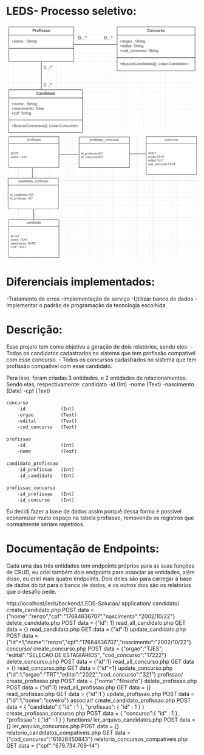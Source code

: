 # LEDS- Processo seletivo:
![Modelo de Classe:](ModeloDeClasse.png)
![Modelo de Dados](ModeloDeDados.png)

# Diferenciais implementados:
-Tratamento de erros
-Implementação de serviço
-Utilizar banco de dados
-Implementar o padrão de programação da tecnologia escolhida	

# Descrição:
Esse projeto tem como objetivo a geração de dois relatórios, sendo eles:
    - Todos os candidatos cadastrados no sistema que tem profissão compativel com esse concurso.
    - Todos os concursos cadastrados no sistema que tem profissão compativel com esse candidato.

Para isso, foram criadas 3 entidades, e 2 entidades de relacionamentos. Sendo elas, respectivamente:
    candidato
        -id             (Int)
        -nome           (Text)
        -nascimento     (Date)
        -cpf            (Text)

    concurso
        -id             (Int)
        -orgao          (Text)
        -edital         (Text)
        -cod_concurso   (Text)

    profissao
        -id             (Int)
        -nome           (Text)

    candidato_profissao
        -id_profissao   (Int)
        -id_candidato   (Int)

    profissao_concurso
        -id_profissao   (Int)
        -id_concurso    (Int)

Eu decidi fazer a base de dados assim porquê dessa forma é possível economizar muito espaço na tabela profissao, removendo
os registros que normalmente seriam repetidos.

# Documentação de Endpoints:
Cada uma das três entidades tem endpoints próprios para as suas funções de CRUD, eu criei também dois endpoints para associar as entidades, além disso, eu criei mais quatro endpoints.
Dois deles são para carregar a base de dados do txt para o banco de dados, e os outros dois são os relatórios que o desafio pede.

http://localhost/leds/backend/LEDS-Solucao/
    application/
        candidato/
            create_candidato.php
                POST data = {"nome":"renzo","cpf":"17684636707","nascimento":"2002/10/22"}
            delete_candidato.php
                POST data = {"id": 1}
            read_all_candidato.php
                GET  data = {}
            read_candidato.php
                GET  data = {"id":1}
            update_candidato.php
                POST data = {"id"=1,"nome":"renzo","cpf":"17684636707","nascimento":"2002/10/22"}
        concurso/
            create_concurso.php
                POST data = {"orgao":"TJES", "edital":"SELECAO DE ESTAGIARIOS", "cod_concurso":"17222"}
            delete_concurso.php
                POST data = {"id":1}
            read_all_concurso.php
                GET  data = {}
            read_concurso.php
                GET  data = {"id"=1}
            update_concurso.php
                {"id":1,"orgao":"TRT","edital":"2022","cod_concurso":"321"}
        profissao/
            create_profissao.php
                POST data = {"nome":"filosofo"}
            delete_profissao.php
                POST data = {"id":1}
            read_all_profissao.php
                GET  data = {}
            read_profissao.php
                GET  data = {"id":1 }
            update_profissao.php
                POST data = {"id":1,"nome":"coveiro"}
        associar/
            create_candidato_profissao.php
                POST data = { "candidato":{ "id" : 1 }, "profissao": { "id" : 1 } }
            create_profissao_concurso.php
                POST data = { "concurso":{ "id" : 1 }, "profissao": { "id" : 1 } }
        functions/
            ler_arquivo_candidatos.php
                POST  data = {}
            ler_arquivo_concursos.php
                POST  data = {}
            relatorio_candidatos_compativeis.php
                GET  data = {"cod_concurso":"61828450843"}
            relatorio_concursos_compativeis.php
                GET  data = {"cpf":"679.734.709-14"}

